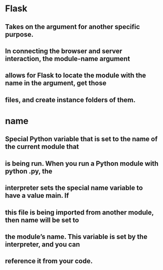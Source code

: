 # Flask
## Takes on the argument for another specific purpose.
## In connecting the browser and server interaction, the module-name argument
## allows for Flask to locate the module with the name in the argument, get those
## files, and create instance folders of them.


# __name__
## Special Python variable that is set to the name of the current module that
## is being run. When you run a Python module with python <module-name>.py, the
## interpreter sets the special __name__ variable to have a value __main__. If
## this file is being imported from another module, then __name__ will be set to 
## the module’s name. This variable is set by the interpreter, and you can
## reference it from your code.

